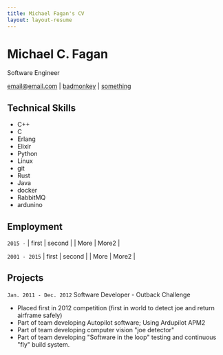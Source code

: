 ```yaml
---
title: Michael Fagan's CV
layout: layout-resume
---
```

# Michael C. Fagan
Software Engineer

<div id="webaddress">
<a href="mailto:email@email.com">email@email.com</a>
|
<i class="fa fa-github"></i> <a href="http://github.com/badmonkey">badmonkey</a>
|
<i class="fa fa-twitter"></i> <a href="http://twitter.com/blam">something</a>
</div>

## Technical Skills
* C++
* C
* Erlang
* Elixir
* Python
* Linux
* git
* Rust
* Java
* docker
* RabbitMQ
* ardunino


## Employment

`2015 -` 
| first | second |
| More  | More2  |

`2001 - 2015` 
| first | second |
| More  | More2  |

## Projects
`Jan. 2011 - Dec. 2012`
Software Developer - Outback Challenge
+ Placed first in 2012 competition (first in world to detect joe and return airframe safely)
+ Part of team developing Autopilot software; Using Ardupilot APM2
+ Part of team developing computer vision "joe detector"
+ Part of team developing "Software in the loop" testing and continuous "fly" build system.

